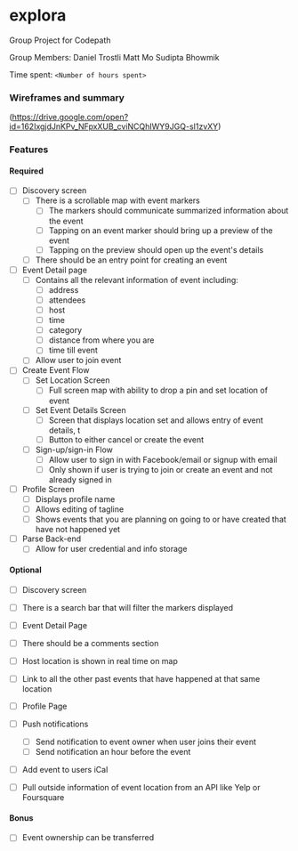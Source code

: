 # explora
Group Project for Codepath

Group Members:
Daniel Trostli
Matt Mo
Sudipta Bhowmik

Time spent: `<Number of hours spent>`

### Wireframes and summary
(https://drive.google.com/open?id=162IxgjdJnKPv_NFpxXUB_cviNCQhIWY9JGQ-sI1zvXY)

### Features

#### Required

- [ ] Discovery screen
   - [ ] There is a scrollable map with event markers
      - [ ] The markers should communicate summarized information about the event
      - [ ] Tapping on an event marker should bring up a preview of the event
      - [ ] Tapping on the preview should open up the event's details
   - [ ] There should be an entry point for creating an event
- [ ] Event Detail page
  - [ ] Contains all the relevant information of event including:
    - [ ] address
    - [ ] attendees
    - [ ] host
    - [ ] time
    - [ ] category
    - [ ] distance from where you are
    - [ ] time till event
  - [ ] Allow user to join event
- [ ] Create Event Flow
  - [ ] Set Location Screen
    - [ ] Full screen map with ability to drop a pin and set location of event
  - [ ] Set Event Details Screen
    - [ ] Screen that displays location set and allows entry of event details, t
    - [ ] Button to either cancel or create the event
  - [ ] Sign-up/sign-in Flow
    - [ ] Allow user to sign in with Facebook/email or signup with email
    - [ ] Only shown if user is trying to join or create an event and not already signed in
- [ ] Profile Screen
  - [ ] Displays profile name
  - [ ] Allows editing of tagline
  - [ ] Shows events that you are planning on going to or have created that have not happened yet

- [ ] Parse Back-end
  - [ ] Allow for user credential and info storage

#### Optional
- [ ] Discovery screen
 -  [ ] There is a search bar that will filter the markers displayed

- [ ] Event Detail Page
 - [ ] There should be a comments section
 - [ ] Host location is shown in real time on map
 - [ ] Link to all the other past events that have happened at that same location

- [ ] Profile Page

- [ ] Push notifications
  - [ ] Send notification to event owner when user joins their event
  - [ ] Send notification an hour before the event

- [ ] Add event to users iCal

- [ ] Pull outside information of event location from an API like Yelp or Foursquare

#### Bonus
- [ ] Event ownership can be transferred



